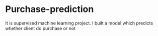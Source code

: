 # Purchase-prediction
It is supervised machine learning project. I built a model which predicts whether client do purchase or not
